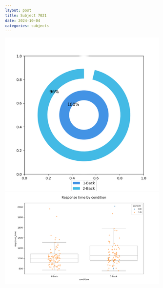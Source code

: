 ```yaml
---
layout: post
title: Subject 7021
date: 2024-10-04
categories: subjects
---
```


![](data/7021/run-2/7021_accuracy_by_condition.png)
![](data/7021/run-2/7021_response_time_by_condition.png)
